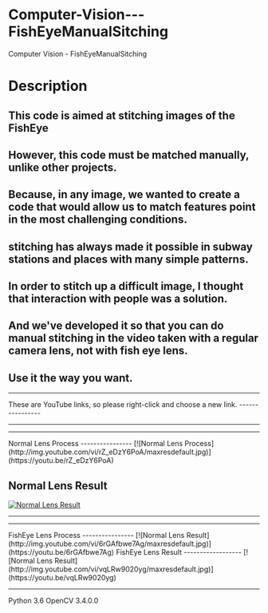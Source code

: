# Computer-Vision---FishEyeManualSitching
Computer Vision - FishEyeManualSitching

Description
===========

This code is aimed at stitching images of the FishEye
----------------------------------------------
However, this code must be matched manually, unlike other projects.
---------------------------------------------
Because, in any image, we wanted to create a code that would allow us to match features point in the most challenging conditions.
-----------------------------------------
stitching has always made it possible in subway stations and places with many simple patterns.
---------------------------------------------------------------
In order to stitch up a difficult image, I thought that interaction with people was a solution.
-----------------------------------------------------------------------------------------------
And we've developed it so that you can do manual stitching in the video taken with a regular camera lens, not with fish eye lens.
-----------------------------------------------------------------------------------------------
Use it the way you want.
-----------------------

<hr/>   
These are YouTube links, so please right-click and choose a new link.
----------------
<hr/>  

<hr/>  
Normal Lens Process  
----------------
[![Normal Lens Process](http://img.youtube.com/vi/rZ_eDzY6PoA/maxresdefault.jpg)](https://youtu.be/rZ_eDzY6PoA)  

Normal Lens Result
------------------
[![Normal Lens Result](http://img.youtube.com/vi/iz1SKDxUoUQ/maxresdefault.jpg)](https://youtu.be/iz1SKDxUoUQ)  
<hr/>  
<hr/>  
FishEye Lens Process  
----------------
[![Normal Lens Result](http://img.youtube.com/vi/6rGAfbwe7Ag/maxresdefault.jpg)](https://youtu.be/6rGAfbwe7Ag)  
FishEye Lens Result
------------------
[![Normal Lens Result](http://img.youtube.com/vi/vqLRw9020yg/maxresdefault.jpg)](https://youtu.be/vqLRw9020yg)
<hr/> 

Python 3.6 OpenCV 3.4.0.0
